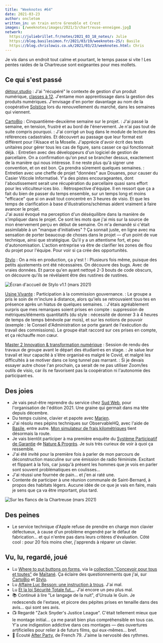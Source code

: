```yaml
---
title: "Weeknotes #64"
date: 2021-03-23
author: oncletom
written_in: un train entre Grenoble et Crest
images: [/weeknotes/images/2021/3/chartreuse-enneigee.jpg]
network:
  https://juliebrillet.fr/notes/2021_03_18_notes/: Julie
  https://blog.basilesimon.fr/2021/03/19/weeknotes-25/: Basile
  https://blog.chrislowis.co.uk/2021/03/23/weeknotes.html: Chris
---
```


Je vis dans un endroit tout calme et pourtant, le temps passe si vite ! Les pentes raides de la Chartreuse sont exigeantes pour mes mollets.

<!--more-->

## Ce qui s'est passé

[détour.studio]
: J'ai "récupéré" le contexte de gestion d'un produit numérique, [classes à 12](https://beta.gouv.fr/startups/classes12.html). J'entame mon apprentissage dans la gestion des produits numériques. J'envisage d'en porter davantage au nom de la coopérative [Solstice] lors du renouvellement du marché, dans les semaines qui viennent.

[CartoBio]
: Cinquantième-deuxième semaine sur le projet.
: J'ai passé la semaine, en tension, frustré et au bord de l'énervement. Je n'ai pas tout de suite compris pourquoi.
: J'ai corrigé un bug dans le module de lecture des références cadastrales. Et découvert au passage que leur format est différent pour l'Alsace et la Moselle. J'apprécie d'avoir écrit des tests unitaires pour gérer tous les cas de figure, sans casser ce qui fonctionnait déjà.
: Entretien avec des développeurs d'un logiciel de gestion de parcellaire. On a confirmation qu'on peut se brancher dessus, exactement de la manière qui nous intéresse. Il ne reste plus qu'à signer une convention, et on est bon. Ça prendra sûrement quelques semaines.
: Entretien avec une cheffe de projet "données" aux Douanes, pour causer du Casier Viticole Informatisé. Y'a des pistes encourageantes, dont l'aboutissement serait une récupération du parcellaire quasi sans effort pour les viticulteur·ices bio.
: Rétrospective d'équipe. Il en ressort que ça a fait du bien de passer du temps ensemble, sur un temps long et moins "efficace" que si on avait tout concentré en 3 heures de visio. Et que les temps de clarification à base d'illustrations/schémas aident vraiment à faire avancer le projet.<br>
J'ai aussi évoqué ma perception d'un déséquilibre dans la manière de s'impliquer dans le projet. Ce sont les mots que j'ai mis sur la source de mon énervement perçu en début de semaine. On m'a demandé si c'était assimilable à un "manque d'initiatives" ? Ça sonnait juste, en ligne avec ma sensation de porter beaucoup de choses dans le projet — d'un point de vue technique, ainsi que stratégique. Qu'il y a un attentisme fort, et peu d'autonomisation. L'action entreprise va être de clarifier les zones de flou du projet pour l'équipe. Pour voir si ça crée des opportunités.

[Stylo]
: On a mis en production, ça y'est !
: Plusieurs fois même, puisque des petits ajustements ont été nécessaires. On découvre des bugs. Avec de vraies données. Et parce qu'en ayant nettoyé 2-3 bouts de code obscurs, on découvre qu'ils se révélaient être des rustines de rustines.

![](/weeknotes/images/2021/3/stylo-1.1.png "Écran d'accueil de Stylo v1.1 (mars 2021)")

[Usine Vivante]
: Participation à la commission gouvernance.
: Le groupe a pris le soin de m'inclure à distance, alors qu'iels se retrouvaient tous·tes en présence après un hiatus de quelques semaines.
: J'étais agréablement surpris que mes remarques soient prises en compte : suppression de métriques/éléments quantitatifs (du style : nécessité de donner 3 à 4 heures de temps de temps bénévole par mois), et sur les notions de pouvoir (exemple : le Conseil d'Administration se porte garant de l'exécution du travail des commissions). Le groupe était raccord sur ces prises en compte, et ça réchauffe mon cœur.

[Master 2 Innovation & transformation numérique]
: Session de rendu des travaux de groupe avant le départ des étudiant·es en stage.
: Je salue leur travail et leur capacité à s'être organisé·es malgré le Covid, et malgré les difficultés à se motiver dans ce long tunnel pas marrant.
: Si je devais essayer autre chose l'an prochain, ça serait de ne pas utiliser Zoom/les outils de visio, car ils ne favorisent pas la coopération ni l'autonomie des participant·es.


## Des joies

- Je vais peut-être reprendre du service chez [Sud Web](https://sudweb.fr), pour l'organisation de l'édition 2021. Une graine qui germait dans ma tête depuis décembre.
- Du temps cuisine, clavier et papote avec [Marien](https://marienfressinaud.fr).
- J'ai résolu mes pépins techniques sur ObservableHQ, avec l'aide de [Basile], entre autre. [Mon simulateur de frais kilométriques](https://observablehq.com/@oncletom/frais-kilometriques-autopartage) tient désormais la route.
- Je vais bientôt participer à ma première enquête du [Système Participatif de Garantie](https://fr.wikipedia.org/wiki/Syst%C3%A8me_participatif_de_garantie) de [Nature & Progrès](https://fr.wikipedia.org/wiki/Syst%C3%A8me_participatif_de_garantie). Je suis très curieux de voir à quoi ça ressemble.
- J'ai été invité pour la première fois à parler de mon parcours de déconstruction masculine sur une émission de radio féministe. Excitant et flippant à la fois, car jusqu'à présent les hommes que je vois en parler sont souvent problématiques en coulisses…
- J'ai réussi une fournée de pain… et j'en ai raté une.
- Contente de participer à une réunion communale de Saint-Bernard, à propos des habitats légers. Aucune idée de ce que je vais en faire, mais je sens que ça va être important, plus tard.

![](/weeknotes/images/2021/3/chartreuse-enneigee.jpg "Sur les flancs de la Chartreuse (mars 2021)")

## Des peines

- Le service technique d'Apple refuse de prendre en charge mon clavier défectueux, à cause d'un problème engendré par le défaut de fabrication… et qui n'entre pas dans leurs critères d'évaluation. Côté cool : pour 20 fois moins cher, j'apprends à réparer un clavier.

## Vu, lu, regardé, joué

- Lu [Where to put buttons on forms](https://adamsilver.io/blog/where-to-put-buttons-on-forms/), via la [collection "Concevoir pour tous et toutes"](https://app.flus.fr/collections/1683651441978698715) de [Maïtané]. Ça éclaire des questionnements que j'ai, sur [CartoBio] et [Stylo].
- Lu [Affaire Luc Besson: une instruction à trous](https://www.mediapart.fr/journal/france/170321/affaire-luc-besson-une-instruction-trous). J'ai mal.
- Lu [Et la loi Sécurité Totale fut...](https://blogs.mediapart.fr/david-dufresne/blog/190321/et-la-loi-securite-totale-fut). J'ai encore un peu plus mal.
- 📚 Continué à lire "Le langage de la nuit", d'Ursula le Guin. Je redescends de l'extase, et picore des pépites prises en tenaille dans des avis… qui sont ses avis.
- 📺 Regardé "Zack Snyder's Justice League". C'était tellement mieux que le montage initial… ça me parait bien plus compréhensible en tous cas. Y'a une indigestion addictive dans ces montages — des ouvertures artificielles pour relier à de futurs films, qui eux-mêmes… bref.
- 🎵 Écouté [After Party](https://www.youtube.com/watch?v=jKW4s02ib7), de French 79. J'aime la nervosité des rythmes.

[détour.studio]: /
[Solstice]: https://solstice.coop/
[Stylo]: https://github.com/EcrituresNumeriques/stylo
[CartoBio]: https://cartobio.org/
[Usine Vivante]: https://www.usinevivante.org
[La Zone]: http://la.zone
[YesWiki]: https://yeswiki.net
[DataGalaxy]: https://www.datagalaxy.com/
[Master 2 Innovation & transformation numérique]: https://www.sciencespo.fr/ecole-management-innovation/fr/formations/innovation-transformation-numerique.html

[Noémie]: https://noemiegirard.co
[Guillaume]: https://www.yuzutech.fr/
[Antoine]: https://www.quaternum.net/
[Yannick]: https://elsif.fr/
[Basile]: https://basilesimon.fr/
[Maïtané]: https://maiwann.net/
[Laurent]: https://cocotier.xyz/
